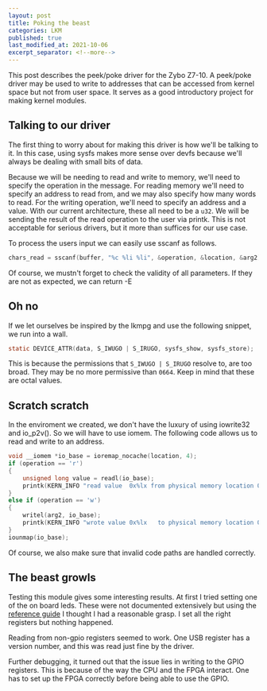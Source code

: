 ```yaml
---
layout: post
title: Poking the beast
categories: LKM
published: true
last_modified_at: 2021-10-06
excerpt_separator: <!--more-->
---
```


This post describes the peek/poke driver for the Zybo Z7-10. A peek/poke driver may be used to write to addresses that can be accessed from kernel space but not from user space. It serves as a good introductory project for making kernel modules.

## Talking to our driver

The first thing to worry about for making this driver is how we'll be talking to it. In this case, using sysfs makes more sense over devfs because we'll always be dealing with small bits of data.

<!--more-->

Because we will be needing to read and write to memory, we'll need to specify the operation in the message. For reading memory we'll need to specify an address to read from, and we may also specify how many words to read. For the writing operation, we'll need to specify an address and a value. With our current architecture, these all need to be a `u32`. We will be sending the result of the read operation to the user via printk. This is not acceptable for serious drivers, but it more than suffices for our use case.

To process the users input we can easily use sscanf as follows.

```c
chars_read = sscanf(buffer, "%c %li %li", &operation, &location, &arg2);
```

Of course, we mustn't forget to check the validity of all parameters. If they are not as expected, we can return -E

## Oh no

If we let ourselves be inspired by the lkmpg and use the following snippet, we run into a wall.

```c
static DEVICE_ATTR(data, S_IWUGO | S_IRUGO, sysfs_show, sysfs_store);
```

This is because the permissions that `S_IWUGO | S_IRUGO` resolve to, are too broad. They may be no more permissive than `0664`. Keep in mind that these are octal values.

## Scratch scratch

In the enviroment we created, we don't have the luxury of using iowrite32 and io_p2v(). So we will have to use iomem. The following code allows us to read and write to an address.

```c
void __iomem *io_base = ioremap_nocache(location, 4);
if (operation == 'r')
{
    unsigned long value = readl(io_base);
    printk(KERN_INFO "read value  0x%lx from physical memory location 0x%lx\n", value, location);
}
else if (operation == 'w')
{
    writel(arg2, io_base);
    printk(KERN_INFO "wrote value 0x%lx   to physical memory location 0x%lx\n", arg2, location);
}
iounmap(io_base);
```

Of course, we also make sure that invalid code paths are handled correctly.

## The beast growls

Testing this module gives some interesting results. At first I tried setting one of the on board leds. These were not documented extensively but using the [reference guide](https://digilent.com/reference/programmable-logic/zybo-z7/reference-manual) I thought I had a reasonable grasp. I set all the right registers but nothing happened.

Reading from non-gpio registers seemed to work. One USB register has a version number, and this was read just fine by the driver.

Further debugging, it turned out that the issue lies in writing to the GPIO registers. This is because of the way the CPU and the FPGA interact. One has to set up the FPGA correctly before being able to use the GPIO.
